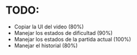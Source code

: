 # TODO:
- Copiar la UI del video (80%)
- Manejar los estados de dificultad (90%)
- Manejar los estados de la partida actual (100%)
- Manejar el historial (80%)
